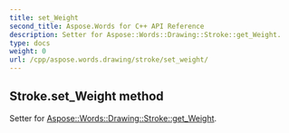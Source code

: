```yaml
---
title: set_Weight
second_title: Aspose.Words for C++ API Reference
description: Setter for Aspose::Words::Drawing::Stroke::get_Weight. 
type: docs
weight: 0
url: /cpp/aspose.words.drawing/stroke/set_weight/
---
```

## Stroke.set_Weight method


Setter for [Aspose::Words::Drawing::Stroke::get_Weight](./get_weight/).


